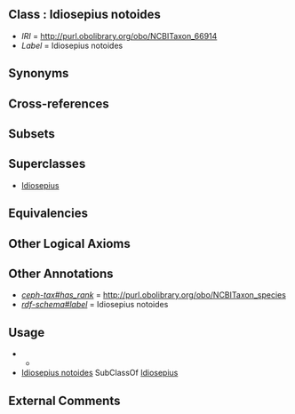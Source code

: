 
## Class : Idiosepius notoides

 * *IRI* = http://purl.obolibrary.org/obo/NCBITaxon_66914
 * *Label* = Idiosepius notoides

## Synonyms


## Cross-references


## Subsets


## Superclasses

 * [Idiosepius](../../NCBITaxon/80/NCBITaxon_55280.md)

## Equivalencies


## Other Logical Axioms


## Other Annotations

 * *[ceph-tax#has_rank](../../ceph-tax#has/nk/ceph-tax#has_rank.md)* = http://purl.obolibrary.org/obo/NCBITaxon_species
 * *[rdf-schema#label](../../el/rdf-schema#label.md)* = Idiosepius notoides

## Usage

 * -
 * [Idiosepius notoides](../../NCBITaxon/14/NCBITaxon_66914.md) SubClassOf [Idiosepius](../../NCBITaxon/80/NCBITaxon_55280.md)

## External Comments

